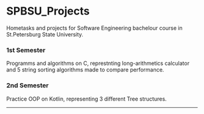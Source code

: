 # SPBSU_Projects
Hometasks and projects for Software Engineering bachelour course in St.Petersburg State University.
### 1st Semester
Programms and algorithms on C, represtnting long-arithmetics calculator and 5 string sorting algorithms made to compare performance.
### 2nd Semester
Practice OOP on Kotlin, representing 3 different Tree structures.
<hr>

